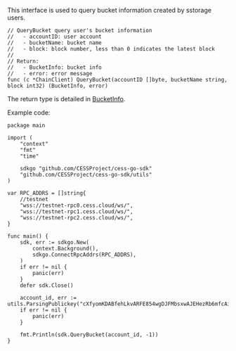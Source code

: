 This interface is used to query bucket information created by sstorage users.

```golang
// QueryBucket query user's bucket information
//   - accountID: user account
//   - bucketName: bucket name
//   - block: block number, less than 0 indicates the latest block
//
// Return:
//   - BucketInfo: bucket info
//   - error: error message
func (c *ChainClient) QueryBucket(accountID []byte, bucketName string, block int32) (BucketInfo, error)
```
The return type is detailed in [BucketInfo](../chain_type.md#BucketInfo).

Example code:
```golang
package main

import (
	"context"
	"fmt"
	"time"

	sdkgo "github.com/CESSProject/cess-go-sdk"
	"github.com/CESSProject/cess-go-sdk/utils"
)

var RPC_ADDRS = []string{
	//testnet
	"wss://testnet-rpc0.cess.cloud/ws/",
	"wss://testnet-rpc1.cess.cloud/ws/",
	"wss://testnet-rpc2.cess.cloud/ws/",
}

func main() {
	sdk, err := sdkgo.New(
		context.Background(),
		sdkgo.ConnectRpcAddrs(RPC_ADDRS),
	)
	if err != nil {
		panic(err)
	}
	defer sdk.Close()

    account_id, err := utils.ParsingPublickey("cXfyomKDABfehLkvARFE854wgDJFMbsxwAJEHezRb6mfcAi2y")
	if err != nil {
		panic(err)
	}

	fmt.Println(sdk.QueryBucket(account_id, -1))
}
```